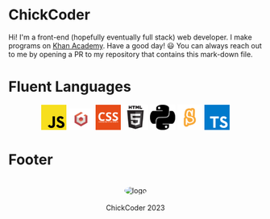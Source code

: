 # **ChickCoder**
Hi! I'm a front-end (hopefully eventually full stack) web developer. I make programs on [Khan Academy](https://www.khanacademy.org/profile/websitedeveloper). Have a good day! 😃 You can always reach out to me by opening a PR to my repository that contains this mark-down file.


# Fluent Languages
<p align = 'center'> 
  <img width = '50px' alt = 'javascript' src = 'javascript.png'>
  <img width = '50px' alt = 'babylon' src = 'babylonLogo.png'>
  <img width = '50px' alt = 'css' src = 'css.png'>
  <img width = '50px' alt = 'html' src = 'html.png'>
  <img width = '50px' alt = 'python' src = 'python.png'>
  <img width = '50px' alt = 'scratch' src = 'scratch.png'>
  <img width = '50px' alt = 'typescript' src = 'typescript.png'>
</p>

# Footer
<p align = 'center'>
  <br>
  <img style = 'border-radius: 50%' alt = 'logo' width = '200px' src = 'https://avatars.githubusercontent.com/u/129548862?v=4)https://avatars.githubusercontent.com/u/129548862?v=4'/> <br> <br>
  ChickCoder 2023
</p>
